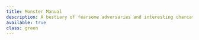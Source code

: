 ```yaml
---
title: Monster Manual
description: A bestiary of fearsome adversaries and interesting charcaters for a DM to present to their players
available: true
class: green
---
```

